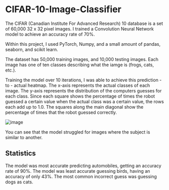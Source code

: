 # CIFAR-10-Image-Classifier
The CIFAR (Canadian Institute For Advanced Research) 10 database is a set of 60,000 32 x 32 pixel images. I trained a Convolution Neural Network model to 
achieve an accuracy rate of 70%. 

Within this project, I used PyTorch, Numpy, and a small amount of pandas, seaborn, and scikit learn. 

The dataset has 50,000 training images, and 10,000 testing images. Each image has one of ten classes describing what the iamge is (frogs, cats, etc.). 

Training the model over 10 iterations, I was able to achieve this prediction - to - actual heatmap. The x-axis represents the actual classes of each image. The
y-axis represents the distribution of the computers guesses for each class. Since each square shows the percentage of times the robot guessed a certain value when the 
actual class was a certain value, the rows each add up to 1.0. The squares along the main diagonal show the percentage of times that the robot guessed correctly. 

![image](https://user-images.githubusercontent.com/71574223/208555534-2c3db583-f975-49e0-8285-5a7e0ff14419.png)

You can see that the model struggled for images where the subject is similar to another. 

## Statistics
The model was most accurate predicting automobiles, getting an accuracy rate of 90%.
The model was least accurate guessing birds, having an accuracy of only 43%. 
The most common incorrect guess was guessing dogs as cats. 
